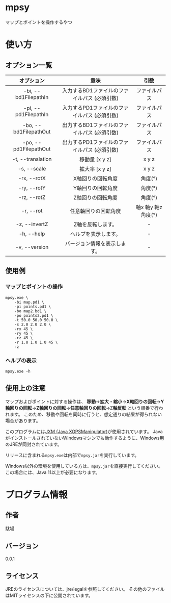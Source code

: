 # mpsy

マップとポイントを操作するやつ

# 使い方

## オプション一覧

|      オプション       |                     意味                     |        引数         |
| :-------------------: | :------------------------------------------: | :-----------------: |
| -bi, --bd1FilepathIn  | 入力するBD1ファイルのファイルパス (必須引数) |    ファイルパス     |
| -pi, --pd1FilepathIn  | 入力するPD1ファイルのファイルパス (必須引数) |    ファイルパス     |
| -bo, --bd1FilepathOut | 出力するBD1ファイルのファイルパス (必須引数) |    ファイルパス     |
| -po, --pd1FilepathOut | 出力するPD1ファイルのファイルパス (必須引数) |    ファイルパス     |
|   -t, --translation   |                移動量 [x y z]                |        x y z        |
|      -s, --scale      |                拡大率 [x y z]                |        x y z        |
|      -rx, --rotX      |              X軸回りの回転角度               |       角度(°)       |
|      -ry, --rotY      |              Y軸回りの回転角度               |       角度(°)       |
|      -rz, --rotZ      |              Z軸回りの回転角度               |       角度(°)       |
|       -r, --rot       |             任意軸回りの回転角度             | 軸x 軸y 軸z 角度(°) |
|     -z, --invertZ     |              Z軸を反転します。               |          -          |
|      -h, --help       |             ヘルプを表示します。             |          -          |
|     -v, --version     |         バージョン情報を表示します。         |          -          |

## 使用例

### マップとポイントの操作

```
mpsy.exe \
	-bi map.pd1 \
	-pi points.pd1 \
	-bo map2.bd1 \
	-po points2.pd1 \
	-t 50.0 50.0 50.0 \
	-s 2.0 2.0 2.0 \
	-rx 45 \
	-ry 45 \
	-rz 45 \
	-r 1.0 1.0 1.0 45 \
	-z
```

### ヘルプの表示

```
mpsy.exe -h
```

## 使用上の注意

マップおよびポイントに対する操作は、
**移動**→**拡大・縮小**→**X軸回りの回転**→**Y軸回りの回転**→**Z軸回りの回転**→**任意軸回りの回転**→Z**軸反転**
という順番で行われます。
このため、移動や回転を同時に行うと、想定通りの結果が得られない場合があります。



このプログラムには[JXM (Java XOPSManipulator)](https://github.com/Dabasan/jxm)が使用されています。
JavaがインストールされていないWindowsマシンでも動作するように、Windows用のJREが同封されています。

リリースに含まれる`mpsy.exe`は内部で`mpsy.jar`を実行しています。

Windows以外の環境を使用している方は、`mpsy.jar`を直接実行してください。
この場合には、Java 11以上が必要になります。

# プログラム情報

## 作者

駄場

## バージョン

0.0.1

## ライセンス

JREのライセンスについては、jre/legalを参照してください。
その他のファイルはMITライセンスの下に公開されています。

